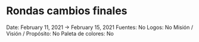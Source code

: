 # Rondas cambios finales

Date: February 11, 2021 → February 15, 2021
Fuentes: No
Logos: No
Misión / Visión / Propósito: No
Paleta de colores: No